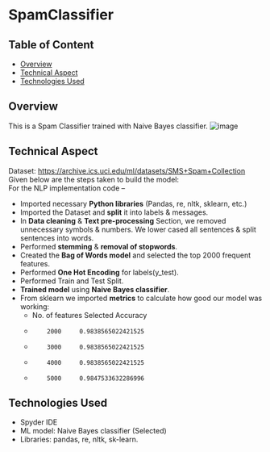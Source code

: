 # SpamClassifier

## Table of Content
  * [Overview](#overview)
  * [Technical Aspect](#technical-aspect)
  * [Technologies Used](#technologies-used)

## Overview
This is a Spam Classifier trained with Naive Bayes classifier. 
![image](https://user-images.githubusercontent.com/76872499/150648250-61ed0d7d-2f5a-4f51-bbc9-91bf36c78881.png)

## Technical Aspect
Dataset: https://archive.ics.uci.edu/ml/datasets/SMS+Spam+Collection  
Given below are the steps taken to build the model:  
For the NLP implementation code –
  - Imported necessary **Python libraries** (Pandas, re, nltk, sklearn, etc.)
  -	Imported the Dataset and **split** it into labels & messages.
  -	In **Data cleaning** & **Text pre-processing** Section, we removed unnecessary symbols & numbers. We lower cased all sentences & split sentences into words.
  -	Performed **stemming** & **removal of stopwords**.
  -	Created the **Bag of Words model** and selected the top 2000 frequent features.
  -	Performed **One Hot Encoding** for labels(y_test).
  -	Performed Train and Test Split.
  -	**Trained model** using **Naive Bayes classifier**.
  -	From sklearn we imported **metrics** to calculate how good our model was working:  
    - No. of features Selected    Accuracy  
    -         2000     0.9838565022421525
    -         3000     0.9838565022421525
    -         4000     0.9838565022421525
    -  	      5000     0.9847533632286996



## Technologies Used
- Spyder IDE
-	ML model: Naive Bayes classifier (Selected)
-	Libraries: pandas, re, nltk, sk-learn.

